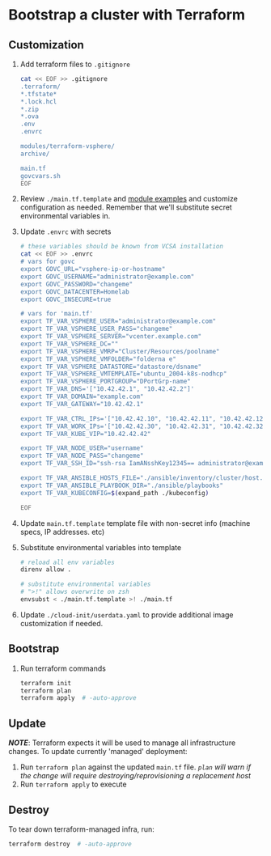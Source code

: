 # Bootstrap a cluster with Terraform

## Customization

1. Add terraform files to `.gitignore`

   ```sh
   cat << EOF >> .gitignore
   .terraform/
   *.tfstate*
   *.lock.hcl
   *.zip
   *.ova
   .env
   .envrc

   modules/terraform-vsphere/
   archive/

   main.tf
   govcvars.sh
   EOF
   ```

2. Review `./main.tf.template` and [module examples](https://github.com/Terraform-VMWare-Modules/) and customize configuration as needed. Remember that we'll substitute secret environmental variables in.

3. Update `.envrc` with secrets

   ```sh
   # these variables should be known from VCSA installation
   cat << EOF >> .envrc
   # vars for govc
   export GOVC_URL="vsphere-ip-or-hostname"
   export GOVC_USERNAME="administrator@example.com"
   export GOVC_PASSWORD="changeme"
   export GOVC_DATACENTER=Homelab
   export GOVC_INSECURE=true

   # vars for 'main.tf'
   export TF_VAR_VSPHERE_USER="administrator@example.com"
   export TF_VAR_VSPHERE_USER_PASS="changeme"
   export TF_VAR_VSPHERE_SERVER="vcenter.example.com"
   export TF_VAR_VSPHERE_DC=""
   export TF_VAR_VSPHERE_VMRP="Cluster/Resources/poolname"
   export TF_VAR_VSPHERE_VMFOLDER="folderna e"
   export TF_VAR_VSPHERE_DATASTORE="datastore/dsname"
   export TF_VAR_VSPHERE_VMTEMPLATE="ubuntu_2004-k8s-nodhcp"
   export TF_VAR_VSPHERE_PORTGROUP="DPortGrp-name"
   export TF_VAR_DNS='["10.42.42.1", "10.42.42.2"]'
   export TF_VAR_DOMAIN="example.com"
   export TF_VAR_GATEWAY="10.42.42.1"

   export TF_VAR_CTRL_IPs='["10.42.42.10", "10.42.42.11", "10.42.42.12"]'
   export TF_VAR_WORK_IPs='["10.42.42.30", "10.42.42.31", "10.42.42.32"]'
   export TF_VAR_KUBE_VIP="10.42.42.42"

   export TF_VAR_NODE_USER="username"
   export TF_VAR_NODE_PASS="changeme"
   export TF_VAR_SSH_ID="ssh-rsa IamANsshKey12345== administrator@example.com

   export TF_VAR_ANSIBLE_HOSTS_FILE="./ansible/inventory/cluster/host.ini"
   export TF_VAR_ANSIBLE_PLAYBOOK_DIR="./ansible/playbooks"
   export TF_VAR_KUBECONFIG=$(expand_path ./kubeconfig)

   EOF
   ```

4. Update `main.tf.template` template file with non-secret info (machine specs, IP addresses. etc)

5. Substitute environmental variables into template

   ```zsh
   # reload all env variables
   direnv allow .

   # substitute environmental variables
   # ">!" allows overwrite on zsh
   envsubst < ./main.tf.template >! ./main.tf
   ```

6. Update `./cloud-init/userdata.yaml` to provide additional image customization if needed.

## Bootstrap

1. Run terraform commands

   ```sh
   terraform init
   terraform plan
   terraform apply  # -auto-approve
   ```

## Update

_**NOTE**_: Terraform expects it will be used to manage all infrastructure changes.
To update currently 'managed' deployment:

1. Run `terraform plan` against the updated `main.tf` file. _`plan` will warn if the change will require destroying/reprovisioning a replacement host_
2. Run `terraform apply` to execute

## Destroy

To tear down terraform-managed infra, run:

```sh
terraform destroy  # -auto-approve
```
